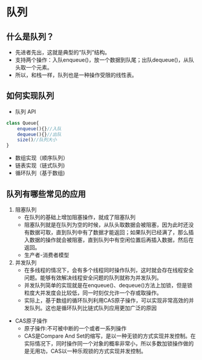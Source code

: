 # 队列
## 什么是队列？
- 先进者先出，这就是典型的“队列”结构。
- 支持两个操作：入队enqueue()，放一个数据到队尾；出队dequeue()，从队头取一个元素。
- 所以，和栈一样，队列也是一种操作受限的线性表。

## 如何实现队列
- 队列 API  
```js
class Queue{
    enqueue(){}//入队
    dequeue(){}//出队
    size()//队列大小
}
```

- 数组实现（顺序队列）
- 链表实现（链式队列)
- 循环队列（基于数组)

## 队列有哪些常见的应用
1. 阻塞队列
    - 在队列的基础上增加阻塞操作，就成了阻塞队列
    - 阻塞队列就是在队列为空的时候，从队头取数据会被阻塞，因为此时还没有数据可取，直到队列中有了数据才能返回；如果队列已经满了，那么插入数据的操作就会被阻塞，直到队列中有空闲位置后再插入数据，然后在返回。
    - 生产者-消费者模型
2. 并发队列
    - 在多线程的情况下，会有多个线程同时操作队列，这时就会存在线程安全问题。能够有效解决线程安全问题的队列就称为并发队列。
    - 并发队列简单的实现就是在enqueue()、dequeue()方法上加锁，但是锁粒度大并发度会比较低，同一时刻仅允许一个存或取操作。
    - 实际上，基于数组的循环队列利用CAS原子操作，可以实现非常高效的并发队列。这也是循环队列比链式队列应用更加广泛的原因

-  CAS原子操作
    - 原子操作:不可被中断的一个或者一系列操作
    - CAS是Compare And Set的缩写，是以一种无锁的方式实现并发控制。在实际情况下，同时操作同一个对象的概率非常小，所以多数加锁操作做的是无用功，CAS以一种乐观锁的方式实现并发控制。